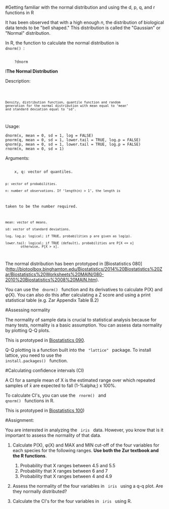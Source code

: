 #Getting familiar with the normal distribution and using the d, p, q, and r functions in R


It has been observed that with a high enough *n*, the distribution of biological data tends to be "bell shaped." This distribution is called the "Gaussian" or "Normal" distribution. 

In R, the function to calculate the normal distribution is <code> dnorm() </code>:

<code>
    ?dnorm
</code>

I**The Normal Distribution**

Description:

<code>

    Density, distribution function, quantile function and random
    generation for the normal distribution with mean equal to ‘mean’
    and standard deviation equal to ‘sd’.

</code>

Usage:

    dnorm(x, mean = 0, sd = 1, log = FALSE)
    pnorm(q, mean = 0, sd = 1, lower.tail = TRUE, log.p = FALSE)
    qnorm(p, mean = 0, sd = 1, lower.tail = TRUE, log.p = FALSE)
    rnorm(n, mean = 0, sd = 1)

Arguments:

<code>
    x, q: vector of quantiles.

    p: vector of probabilities.

    n: number of observations. If ‘length(n) > 1’, the length is
   taken to be the number required.

    mean: vector of means.

    sd: vector of standard deviations.

    log, log.p: logical; if TRUE, probabilities p are given as log(p).

    lower.tail: logical; if TRUE (default), probabilities are P[X <= x]
            otherwise, P[X > x].

</code>

The normal distribution has been prototyped in [Biostatistics 080] (http://biotoolbox.binghamton.edu/Biostatistics/2014%20Biostatistics%20Zar/Biostatistics%20Worksheets%20MAIN/080-2010%20Biostatistics%2008%20MAIN.htm).

You can use the <code> dnorm() </code> function and its derivatives to calculate P(X) and  &phi;(X). You can also do this after calculating a Z score and using a print statistical table (e.g. Zar Appendix Table B.2)

#Assessing normality

The normality of sample data is crucial to statistical analysis because for many tests, normality is a basic assumption. You can assess data normality by plotting Q-Q plots. 

This is prototyped in [Biostatistics 090](http://biotoolbox.binghamton.edu/Biostatistics/2014%20Biostatistics%20Zar/Biostatistics%20Worksheets%20pdf/090-2010%20Biostatistics.pdf).

Q-Q plotting is a function built into the <code> "lattice" </code> package. To install lattice, you need to use the <code> install.packages() </code> function. 

#Calculating confidence intervals (CI)

A CI for a sample mean of X is the estimated range over which repeated samples of x&#772; are expected to fall (1-%alpha;) x 100%.

To calculate CI's, you can use the <code> rnorm() </code> and <code> qnorm() </code> functions in R.

This is prototyped in [Biostatistics 100](http://biotoolbox.binghamton.edu/Biostatistics/2014%20Biostatistics%20Zar/Biostatistics%20Worksheets%20pdf/100-2010%20Biostatistics.pdf))

#Assignment:

You are interested in analyzing the <code> iris </code> data. However, you know that is it important to assess the normality of that data.

1. Calculate P(X), &phi;(X) and MAX and MIN cut-off of the four variables for each species for the following ranges. **Use both the Zur textbook and the R functions**.

    1. Probability that X ranges between 4.5 and 5.5
    2. Probability that X ranges between 6 and 7
    3. Probability that X ranges between 4 and 4.9


2. Assess the normality of the four variables in <code> iris </code> using a q-q plot. Are they normally distributed?

3. Calculate the CI's for the four variables in <code> iris </code> using R.



